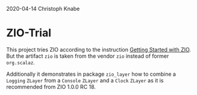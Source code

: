 2020-04-14 Christoph Knabe

# ZIO-Trial

This project tries ZIO according to the instruction [Getting Started with ZIO](https://zio.dev/docs/getting_started.html). But the artifact `zio` is taken from the vendor `zio` instead of former `org.scalaz`.

Additionally it demonstrates in package `zio_layer` how to combine a `Logging` `ZLayer` from a `Console` `ZLayer` and a `Clock` `ZLayer` as it is recommended from ZIO 1.0.0 RC 18.